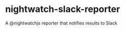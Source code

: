 nightwatch-slack-reporter
=========================

A @nightwatchjs reporter that notifies results to Slack

